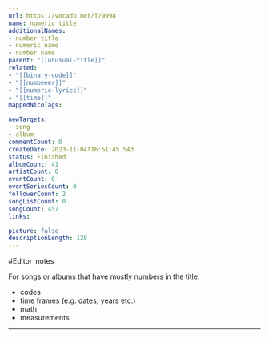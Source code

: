 ```yaml
---
url: https://vocadb.net/T/9998
name: numeric title
additionalNames: 
- number title
- numeric name
- number name
parent: "[[unusual-title]]"
related:
- "[[binary-code]]"
- "[[numbeeer]]"
- "[[numeric-lyrics]]"
- "[[time]]"
mappedNicoTags:

newTargets:
- song
- album
commentCount: 0
createDate: 2023-11-04T16:51:45.543
status: Finished
albumCount: 41
artistCount: 0
eventCount: 0
eventSeriesCount: 0
followerCount: 2
songListCount: 0
songCount: 457
links: 

picture: false
descriptionLength: 128
---
```


#Editor_notes

For songs or albums that have mostly numbers in the title.

- codes
- time frames (e.g. dates, years etc.)
- math
- measurements

---

